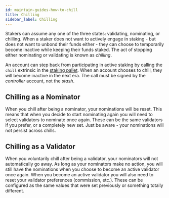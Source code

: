 ```yaml
---
id: maintain-guides-how-to-chill
title: Chilling
sidebar_label: Chilling
---
```


Stakers can assume any one of the three states: validating, nominating, or chilling. When a staker
does not want to actively engage in staking - but does not want to unbond their funds either - they
can choose to temporarily become inactive while keeping their funds staked. The act of stopping
either nominating or validating is known as _chilling_.

An account can step back from participating in active staking by calling the `chill` extrinsic in
the [staking pallet][chill extrinsic]. When an account chooses to chill, they will become inactive
in the next era. The call must be signed by the _controller_ account, not the _stash_.

## Chilling as a Nominator

When you chill after being a nominator, your nominations will be reset. This means that when you
decide to start nominating again you will need to select validators to nominate once again. These
can be the same validators if you prefer, or a completely new set. Just be aware - your nominations
will not persist across chills.

## Chilling as a Validator

When you voluntarily chill after being a validator, your nominators will not automatically go away. As long as
your nominators make no action, you will still have the nominations when you choose to become an
active validator once again. When you become an active validator you will also need to reset your
validator preferences (commission, etc.). These can be configured as the same values that were set
previously or something totally different.

[chill extrinsic]:
  https://substrate.dev/rustdocs/v2.0.0-rc5/pallet_staking/enum.Call.html#variant.chill
